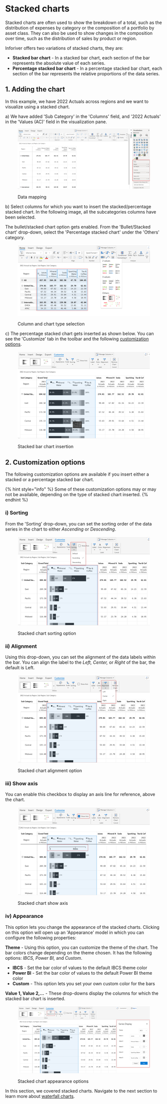 # Stacked charts

Stacked charts are often used to show the breakdown of a total, such as the distribution of expenses by category or the composition of a portfolio by asset class. They can also be used to show changes in the composition over time, such as the distribution of sales by product or region.

Inforiver offers two variations of stacked charts, they are:

* **Stacked bar chart** - In a stacked bar chart, each section of the bar represents the absolute value of each series.&#x20;
* **Percentage stacked bar chart** - In a percentage stacked bar chart, each section of the bar represents the relative proportions of the data series.&#x20;

## 1. Adding the chart

In this example, we have 2022 Actuals across regions and we want to visualize using a stacked chart.

a) We have added 'Sub Category' in the 'Columns' field, and '2022 Actuals' in the 'Values (AC)' field in the visualization pane.

<figure><img src="../../.gitbook/assets/stacked-chart-data-mapping.png" alt=""><figcaption><p>Data mapping</p></figcaption></figure>

b) Select columns for which you want to insert the stacked/percentage stacked chart. In the following image, all the subcategories columns have been selected.

The bullet/stacked chart option gets enabled. From the 'Bullet/Stacked chart' drop-down, select the 'Percentage stacked chart' under the 'Others' category.&#x20;

<figure><img src="../../.gitbook/assets/stacked-column-chart-type.png" alt=""><figcaption><p>Column and chart type selection</p></figcaption></figure>

c) The percentage stacked chart gets inserted as shown below. You can see the 'Customize' tab in the toolbar and the following [customization options](stacked-charts.md#2.-customization-options).

<figure><img src="../../.gitbook/assets/stakced-bar-chart (2).png" alt=""><figcaption><p>Stacked bar chart insertion</p></figcaption></figure>

## 2. Customization options

The following customization options are available if you insert either a stacked or a percentage stacked bar chart.

{% hint style="info" %}
Some of these customization options may or may not be available, depending on the type of stacked chart inserted.
{% endhint %}

### **i) Sorting**&#x20;

From the 'Sorting' drop-down, you can set the sorting order of the data series in the chart to either _Ascending_ or _Descending_.

<figure><img src="../../.gitbook/assets/stacked-bar-sorting (1).png" alt=""><figcaption><p>Stacked chart sorting option</p></figcaption></figure>

### **ii) Alignment**&#x20;

Using this drop-down, you can set the alignment of the data labels within the bar. You can align the label to the _Left, Center,_ or _Right_ of the bar, the default is Left.

<figure><img src="../../.gitbook/assets/stacked-alignment (1).png" alt=""><figcaption><p>Stacked chart alignment option</p></figcaption></figure>

### **iii) Show axis**&#x20;

You can enable this checkbox to display an axis line for reference, above the chart.

<figure><img src="../../.gitbook/assets/stacked-show-axis.png" alt=""><figcaption><p>Stacked chart show axis</p></figcaption></figure>

### iv) Appearance

This option lets you change the appearance of the stacked charts. Clicking on this option will open up an 'Appearance' model in which you can configure the following properties:

**Theme** - Using this option, you can customize the theme of the chart. The bar colors change depending on the theme chosen. It has the following options: _IBCS, Power BI,_ and _Custom_.&#x20;

* **IBCS** - Set the bar color of values to the default IBCS theme color
* **Power BI** - Set the bar color of values to the default Power BI theme color
* **Custom** - This option lets you set your own custom color for the bars

**Value 1, Value 2,...** - These drop-downs display the columns for which the stacked bar chart is inserted.

<figure><img src="../../.gitbook/assets/stacked-appearance.png" alt=""><figcaption><p>Stacked chart appearance options</p></figcaption></figure>

In this section, we covered stacked charts. Navigate to the next section to learn more about [waterfall charts](waterfall-charts.md).
